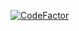 [![CodeFactor](https://www.codefactor.io/repository/github/captainfrak/projet7/badge)](https://www.codefactor.io/repository/github/captainfrak/projet7)